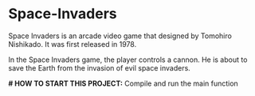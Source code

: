 # Space-Invaders
Space Invaders is an arcade video game that designed by Tomohiro Nishikado. It was first released in 1978.

In the Space Invaders game, the player controls a cannon. He is about to save the Earth from the invasion of evil space invaders.

**# HOW TO START THIS PROJECT:**  Compile and run the main function 
